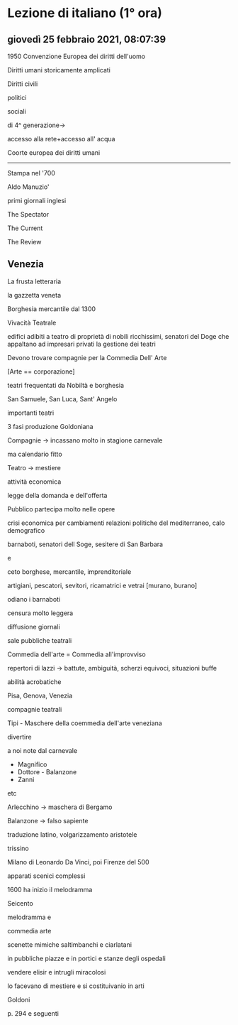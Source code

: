 #  Lezione di italiano (1° ora)

## giovedì 25 febbraio 2021, 08:07:39

1950  Convenzione Europea dei diritti dell'uomo



Diritti umani storicamente amplicati



Diritti civili

politici

sociali

di 4^ generazione->

accesso alla rete+accesso all' acqua



Coorte europea dei diritti umani



---

Stampa nel '700 

Aldo Manuzio'

primi giornali inglesi

The Spectator

The Current

The Review





## Venezia



La frusta letteraria

la gazzetta veneta





Borghesia mercantile dal 1300



Vivacità Teatrale

edifici adibiti a teatro di proprietà di nobili ricchissimi, senatori del Doge che appaltano ad impresari privati la gestione dei teatri



Devono trovare compagnie per la Commedia Dell' Arte

[Arte == corporazione]

teatri frequentati da Nobiltà e borghesia



San Samuele, San Luca, Sant' Angelo

importanti teatri

3 fasi produzione Goldoniana





Compagnie -> incassano molto in stagione carnevale

ma calendario fitto



Teatro -> mestiere

attività economica

legge della domanda e dell'offerta



Pubblico partecipa molto nelle opere



crisi economica per cambiamenti relazioni politiche del mediterraneo, calo demografico



barnaboti, senatori dell Soge, sesitere di San Barbara

e 

ceto borghese, mercantile, imprenditoriale



artigiani, pescatori, sevitori, ricamatrici e vetrai [murano, burano]

odiano i barnaboti



censura molto leggera



diffusione giornali 



sale pubbliche teatrali





Commedia dell'arte = Commedia all'improvviso



repertori di lazzi -> battute, ambiguità, scherzi equivoci, situazioni buffe

abilità acrobatiche





Pisa, Genova, Venezia

compagnie teatrali





Tipi - Maschere della coemmedia dell'arte veneziana

divertire

a noi note dal carnevale

* Magnifico
* Dottore - Balanzone
* Zanni

etc



Arlecchino -> maschera di Bergamo



Balanzone -> falso sapiente



traduzione latino, volgarizzamento aristotele



trissino



Milano di Leonardo Da Vinci, poi Firenze del 500

apparati scenici complessi



1600 ha inizio il melodramma



Seicento

melodramma e

commedia arte

scenette mimiche saltimbanchi e ciarlatani

in pubbliche piazze e in portici e stanze degli ospedali

vendere elisir e intrugli miracolosi

lo facevano di mestiere e si costituivanio in arti





Goldoni

p. 294 e seguenti